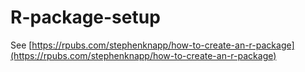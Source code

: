 
# R-package-setup

<!-- badges: start -->
<!-- badges: end -->

See [https://rpubs.com/stephenknapp/how-to-create-an-r-package](https://rpubs.com/stephenknapp/how-to-create-an-r-package)

